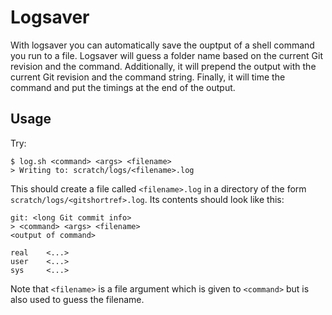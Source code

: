 # Logsaver

With logsaver you can automatically save the ouptput of a shell command you run
to a file.
Logsaver will guess a folder name based on the current Git revision
and the command.
Additionally, it will prepend the output with the current Git revision
and the command string.
Finally, it will time the command and put the timings at the end of the output.

## Usage

Try:

```[sh]
$ log.sh <command> <args> <filename>
> Writing to: scratch/logs/<filename>.log
```

This should create a file called `<filename>.log` in a directory of the form
`scratch/logs/<gitshortref>.log`. Its contents should look like this:
```
git: <long Git commit info>
> <command> <args> <filename>
<output of command>

real	<...>
user	<...>
sys     <...>
```

Note that `<filename>` is a file argument which is given to `<command>` but
is also used to guess the filename.
